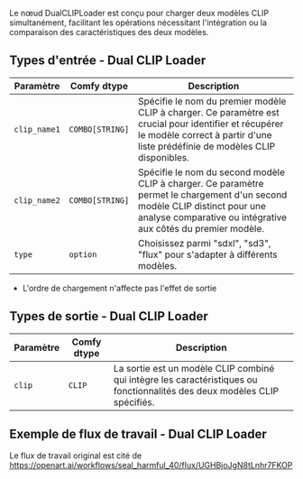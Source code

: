 Le nœud DualCLIPLoader est conçu pour charger deux modèles CLIP simultanément, facilitant les opérations nécessitant l'intégration ou la comparaison des caractéristiques des deux modèles.

## Types d'entrée - Dual CLIP Loader

| Paramètre    | Comfy dtype  | Description |
|--------------|--------------|-------------|
| `clip_name1` | `COMBO[STRING]` | Spécifie le nom du premier modèle CLIP à charger. Ce paramètre est crucial pour identifier et récupérer le modèle correct à partir d'une liste prédéfinie de modèles CLIP disponibles. |
| `clip_name2` | `COMBO[STRING]` | Spécifie le nom du second modèle CLIP à charger. Ce paramètre permet le chargement d'un second modèle CLIP distinct pour une analyse comparative ou intégrative aux côtés du premier modèle. |
| `type`       | `option`        | Choisissez parmi "sdxl", "sd3", "flux" pour s'adapter à différents modèles. |

* L'ordre de chargement n'affecte pas l'effet de sortie

## Types de sortie - Dual CLIP Loader

| Paramètre | Comfy dtype  | Description |
|-----------|--------------|-------------|
| `clip`    | `CLIP`       | La sortie est un modèle CLIP combiné qui intègre les caractéristiques ou fonctionnalités des deux modèles CLIP spécifiés. |

## Exemple de flux de travail - Dual CLIP Loader
Le flux de travail original est cité de https://openart.ai/workflows/seal_harmful_40/flux/UGHBjoJgN8tLnhr7FKOP